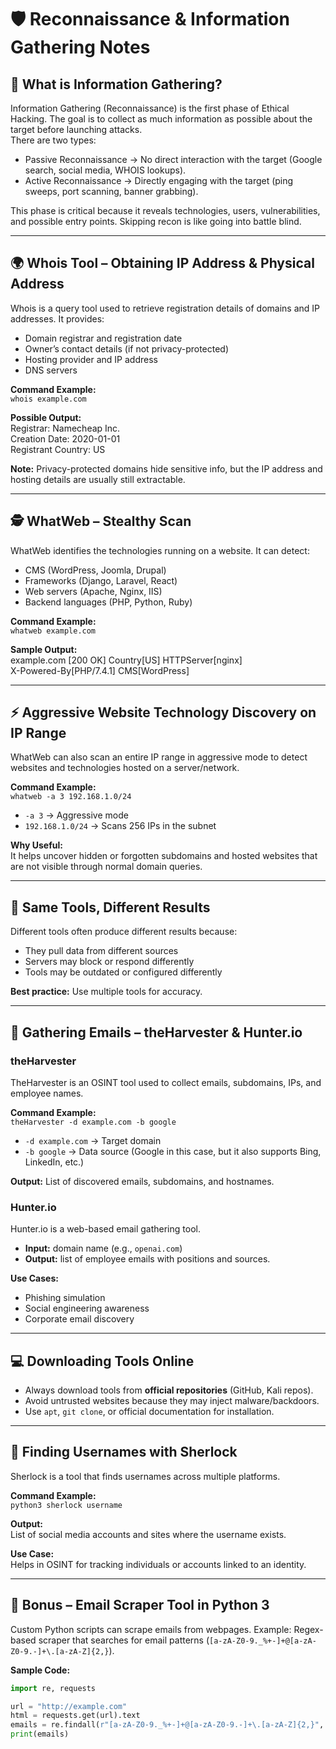# 🛡️ Reconnaissance & Information Gathering Notes

## 🔎 What is Information Gathering?
Information Gathering (Reconnaissance) is the first phase of Ethical Hacking. The goal is to collect as much information as possible about the target before launching attacks.  
There are two types:  
- Passive Reconnaissance → No direct interaction with the target (Google search, social media, WHOIS lookups).  
- Active Reconnaissance → Directly engaging with the target (ping sweeps, port scanning, banner grabbing).  

This phase is critical because it reveals technologies, users, vulnerabilities, and possible entry points. Skipping recon is like going into battle blind.  

---

## 🌍 Whois Tool – Obtaining IP Address & Physical Address
Whois is a query tool used to retrieve registration details of domains and IP addresses. It provides:  
- Domain registrar and registration date  
- Owner’s contact details (if not privacy-protected)  
- Hosting provider and IP address  
- DNS servers  

**Command Example:**  
`whois example.com`  

**Possible Output:**  
Registrar: Namecheap Inc.  
Creation Date: 2020-01-01  
Registrant Country: US  

**Note:** Privacy-protected domains hide sensitive info, but the IP address and hosting details are usually still extractable.  

---

## 🕵️ WhatWeb – Stealthy Scan
WhatWeb identifies the technologies running on a website. It can detect:  
- CMS (WordPress, Joomla, Drupal)  
- Frameworks (Django, Laravel, React)  
- Web servers (Apache, Nginx, IIS)  
- Backend languages (PHP, Python, Ruby)  

**Command Example:**  
`whatweb example.com`  

**Sample Output:**  
example.com [200 OK] Country[US] HTTPServer[nginx]  
X-Powered-By[PHP/7.4.1] CMS[WordPress]  

---

## ⚡ Aggressive Website Technology Discovery on IP Range
WhatWeb can also scan an entire IP range in aggressive mode to detect websites and technologies hosted on a server/network.  

**Command Example:**  
`whatweb -a 3 192.168.1.0/24`  

- `-a 3` → Aggressive mode  
- `192.168.1.0/24` → Scans 256 IPs in the subnet  

**Why Useful:**  
It helps uncover hidden or forgotten subdomains and hosted websites that are not visible through normal domain queries.  

---

## 📌 Same Tools, Different Results
Different tools often produce different results because:  
- They pull data from different sources  
- Servers may block or respond differently  
- Tools may be outdated or configured differently  

**Best practice:** Use multiple tools for accuracy.  

---

## 📧 Gathering Emails – theHarvester & Hunter.io

### theHarvester
TheHarvester is an OSINT tool used to collect emails, subdomains, IPs, and employee names.  

**Command Example:**  
`theHarvester -d example.com -b google`  

- `-d example.com` → Target domain  
- `-b google` → Data source (Google in this case, but it also supports Bing, LinkedIn, etc.)  

**Output:** List of discovered emails, subdomains, and hostnames.  

### Hunter.io
Hunter.io is a web-based email gathering tool.  
- **Input:** domain name (e.g., `openai.com`)  
- **Output:** list of employee emails with positions and sources.  

**Use Cases:**  
- Phishing simulation  
- Social engineering awareness  
- Corporate email discovery  

---

## 💻 Downloading Tools Online
- Always download tools from **official repositories** (GitHub, Kali repos).  
- Avoid untrusted websites because they may inject malware/backdoors.  
- Use `apt`, `git clone`, or official documentation for installation.  

---

## 👤 Finding Usernames with Sherlock
Sherlock is a tool that finds usernames across multiple platforms.  

**Command Example:**  
`python3 sherlock username`  

**Output:**  
List of social media accounts and sites where the username exists.  

**Use Case:**  
Helps in OSINT for tracking individuals or accounts linked to an identity.  

---

## 📨 Bonus – Email Scraper Tool in Python 3
Custom Python scripts can scrape emails from webpages. Example: Regex-based scraper that searches for email patterns (`[a-zA-Z0-9._%+-]+@[a-zA-Z0-9.-]+\.[a-zA-Z]{2,}`).  

**Sample Code:**  
```python
import re, requests

url = "http://example.com"
html = requests.get(url).text
emails = re.findall(r"[a-zA-Z0-9._%+-]+@[a-zA-Z0-9.-]+\.[a-zA-Z]{2,}", html)
print(emails)
